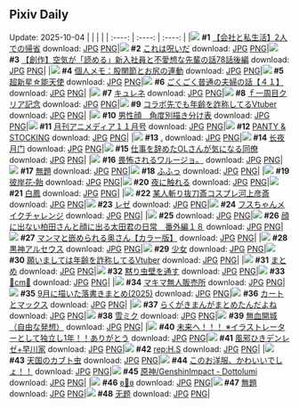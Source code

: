 ## Pixiv Daily
Update: 2025-10-04
|      |      |      |
| :----: | :----: | :----: |
|![](https://pixiv.microyu.workers.dev/c/240x480/img-master/img/2025/10/03/12/00/30/135816759_p0_master1200.jpg) **#1** [【会社と私生活】2人での帰省](https://www.pixiv.net/artworks/135816759) download: [JPG](https://pixiv.microyu.workers.dev/img-original/img/2025/10/03/12/00/30/135816759_p0.jpg) [PNG](https://pixiv.microyu.workers.dev/img-original/img/2025/10/03/12/00/30/135816759_p0.png)|![](https://pixiv.microyu.workers.dev/c/240x480/img-master/img/2025/10/03/07/30/03/135812217_p0_master1200.jpg) **#2** [これは呪いだ](https://www.pixiv.net/artworks/135812217) download: [JPG](https://pixiv.microyu.workers.dev/img-original/img/2025/10/03/07/30/03/135812217_p0.jpg) [PNG](https://pixiv.microyu.workers.dev/img-original/img/2025/10/03/07/30/03/135812217_p0.png)|![](https://pixiv.microyu.workers.dev/c/240x480/img-master/img/2025/10/02/18/01/38/135788792_p0_master1200.jpg) **#3** [【創作】空気が「読める」新入社員と不愛想な先輩の話78話後編](https://www.pixiv.net/artworks/135788792) download: [JPG](https://pixiv.microyu.workers.dev/img-original/img/2025/10/02/18/01/38/135788792_p0.jpg) [PNG](https://pixiv.microyu.workers.dev/img-original/img/2025/10/02/18/01/38/135788792_p0.png)|
|![](https://pixiv.microyu.workers.dev/c/240x480/img-master/img/2025/10/02/06/00/10/135774929_p0_master1200.jpg) **#4** [個人メモ：股関節とお尻の連動](https://www.pixiv.net/artworks/135774929) download: [JPG](https://pixiv.microyu.workers.dev/img-original/img/2025/10/02/06/00/10/135774929_p0.jpg) [PNG](https://pixiv.microyu.workers.dev/img-original/img/2025/10/02/06/00/10/135774929_p0.png)|![](https://pixiv.microyu.workers.dev/c/240x480/img-master/img/2025/10/02/12/15/51/135767142_p0_master1200.jpg) **#5** [超新星☆能天使](https://www.pixiv.net/artworks/135767142) download: [JPG](https://pixiv.microyu.workers.dev/img-original/img/2025/10/02/12/15/51/135767142_p0.jpg) [PNG](https://pixiv.microyu.workers.dev/img-original/img/2025/10/02/12/15/51/135767142_p0.png)|![](https://pixiv.microyu.workers.dev/c/240x480/img-master/img/2025/10/02/19/08/28/135791106_p0_master1200.jpg) **#6** [ごくごく普通の夫婦の話【４１】](https://www.pixiv.net/artworks/135791106) download: [JPG](https://pixiv.microyu.workers.dev/img-original/img/2025/10/02/19/08/28/135791106_p0.jpg) [PNG](https://pixiv.microyu.workers.dev/img-original/img/2025/10/02/19/08/28/135791106_p0.png)|
|![](https://pixiv.microyu.workers.dev/c/240x480/img-master/img/2025/10/03/00/00/21/135802896_p0_master1200.jpg) **#7** [キュレネ](https://www.pixiv.net/artworks/135802896) download: [JPG](https://pixiv.microyu.workers.dev/img-original/img/2025/10/03/00/00/21/135802896_p0.jpg) [PNG](https://pixiv.microyu.workers.dev/img-original/img/2025/10/03/00/00/21/135802896_p0.png)|![](https://pixiv.microyu.workers.dev/c/240x480/img-master/img/2025/10/03/01/47/07/135806808_p0_master1200.jpg) **#8** [ｆ一周目クリア記念](https://www.pixiv.net/artworks/135806808) download: [JPG](https://pixiv.microyu.workers.dev/img-original/img/2025/10/03/01/47/07/135806808_p0.jpg) [PNG](https://pixiv.microyu.workers.dev/img-original/img/2025/10/03/01/47/07/135806808_p0.png)|![](https://pixiv.microyu.workers.dev/c/240x480/img-master/img/2025/10/02/21/28/27/135796437_p0_master1200.jpg) **#9** [コラボ先でも年齢を詐称してるVtuber](https://www.pixiv.net/artworks/135796437) download: [JPG](https://pixiv.microyu.workers.dev/img-original/img/2025/10/02/21/28/27/135796437_p0.jpg) [PNG](https://pixiv.microyu.workers.dev/img-original/img/2025/10/02/21/28/27/135796437_p0.png)|
|![](https://pixiv.microyu.workers.dev/c/240x480/img-master/img/2025/10/02/00/00/33/135767208_p0_master1200.jpg) **#10** [男性顔　角度別描き分け表](https://www.pixiv.net/artworks/135767208) download: [JPG](https://pixiv.microyu.workers.dev/img-original/img/2025/10/02/00/00/33/135767208_p0.jpg) [PNG](https://pixiv.microyu.workers.dev/img-original/img/2025/10/02/00/00/33/135767208_p0.png)|![](https://pixiv.microyu.workers.dev/c/240x480/img-master/img/2025/10/02/00/00/13/135767116_p0_master1200.jpg) **#11** [月刊アニメディア１１月号](https://www.pixiv.net/artworks/135767116) download: [JPG](https://pixiv.microyu.workers.dev/img-original/img/2025/10/02/00/00/13/135767116_p0.jpg) [PNG](https://pixiv.microyu.workers.dev/img-original/img/2025/10/02/00/00/13/135767116_p0.png)|![](https://pixiv.microyu.workers.dev/c/240x480/img-master/img/2025/10/02/14/30/55/135784039_p0_master1200.jpg) **#12** [PANTY & STOCKING](https://www.pixiv.net/artworks/135784039) download: [JPG](https://pixiv.microyu.workers.dev/img-original/img/2025/10/02/14/30/55/135784039_p0.jpg) [PNG](https://pixiv.microyu.workers.dev/img-original/img/2025/10/02/14/30/55/135784039_p0.png)|
|![](https://pixiv.microyu.workers.dev/c/240x480/img-master/img/2025/10/02/18/27/33/135789649_p0_master1200.jpg) **#13** [.](https://www.pixiv.net/artworks/135789649) download: [JPG](https://pixiv.microyu.workers.dev/img-original/img/2025/10/02/18/27/33/135789649_p0.jpg) [PNG](https://pixiv.microyu.workers.dev/img-original/img/2025/10/02/18/27/33/135789649_p0.png)|![](https://pixiv.microyu.workers.dev/c/240x480/img-master/img/2025/10/03/14/55/31/135820216_p0_master1200.jpg) **#14** [长夜月门](https://www.pixiv.net/artworks/135820216) download: [JPG](https://pixiv.microyu.workers.dev/img-original/img/2025/10/03/14/55/31/135820216_p0.jpg) [PNG](https://pixiv.microyu.workers.dev/img-original/img/2025/10/03/14/55/31/135820216_p0.png)|![](https://pixiv.microyu.workers.dev/c/240x480/img-master/img/2025/10/02/00/02/05/135767419_p0_master1200.jpg) **#15** [仕事を辞めたOLさんが気になる同僚](https://www.pixiv.net/artworks/135767419) download: [JPG](https://pixiv.microyu.workers.dev/img-original/img/2025/10/02/00/02/05/135767419_p0.jpg) [PNG](https://pixiv.microyu.workers.dev/img-original/img/2025/10/02/00/02/05/135767419_p0.png)|
|![](https://pixiv.microyu.workers.dev/c/240x480/img-master/img/2025/10/02/17/13/44/135784664_p0_master1200.jpg) **#16** [畏怖されるワルージョ。](https://www.pixiv.net/artworks/135784664) download: [JPG](https://pixiv.microyu.workers.dev/img-original/img/2025/10/02/17/13/44/135784664_p0.jpg) [PNG](https://pixiv.microyu.workers.dev/img-original/img/2025/10/02/17/13/44/135784664_p0.png)|![](https://pixiv.microyu.workers.dev/c/240x480/img-master/img/2025/10/02/11/24/03/135780335_p0_master1200.jpg) **#17** [無題](https://www.pixiv.net/artworks/135780335) download: [JPG](https://pixiv.microyu.workers.dev/img-original/img/2025/10/02/11/24/03/135780335_p0.jpg) [PNG](https://pixiv.microyu.workers.dev/img-original/img/2025/10/02/11/24/03/135780335_p0.png)|![](https://pixiv.microyu.workers.dev/c/240x480/img-master/img/2025/10/02/14/34/56/135784115_p0_master1200.jpg) **#18** [ふふっ](https://www.pixiv.net/artworks/135784115) download: [JPG](https://pixiv.microyu.workers.dev/img-original/img/2025/10/02/14/34/56/135784115_p0.jpg) [PNG](https://pixiv.microyu.workers.dev/img-original/img/2025/10/02/14/34/56/135784115_p0.png)|
|![](https://pixiv.microyu.workers.dev/c/240x480/img-master/img/2025/10/03/13/15/52/135818417_p0_master1200.jpg) **#19** [彼岸花‐飴](https://www.pixiv.net/artworks/135818417) download: [JPG](https://pixiv.microyu.workers.dev/img-original/img/2025/10/03/13/15/52/135818417_p0.jpg) [PNG](https://pixiv.microyu.workers.dev/img-original/img/2025/10/03/13/15/52/135818417_p0.png)|![](https://pixiv.microyu.workers.dev/c/240x480/img-master/img/2025/10/03/00/00/14/135802854_p0_master1200.jpg) **#20** [夜に触れる](https://www.pixiv.net/artworks/135802854) download: [JPG](https://pixiv.microyu.workers.dev/img-original/img/2025/10/03/00/00/14/135802854_p0.jpg) [PNG](https://pixiv.microyu.workers.dev/img-original/img/2025/10/03/00/00/14/135802854_p0.png)|![](https://pixiv.microyu.workers.dev/c/240x480/img-master/img/2025/10/03/18/29/27/135825671_p0_master1200.jpg) **#21** [白鳳](https://www.pixiv.net/artworks/135825671) download: [JPG](https://pixiv.microyu.workers.dev/img-original/img/2025/10/03/18/29/27/135825671_p0.jpg) [PNG](https://pixiv.microyu.workers.dev/img-original/img/2025/10/03/18/29/27/135825671_p0.png)|
|![](https://pixiv.microyu.workers.dev/c/240x480/img-master/img/2025/10/02/15/38/58/135785334_p0_master1200.jpg) **#22** [某人斬り抜刀斎コスプレ河上彦斎](https://www.pixiv.net/artworks/135785334) download: [JPG](https://pixiv.microyu.workers.dev/img-original/img/2025/10/02/15/38/58/135785334_p0.jpg) [PNG](https://pixiv.microyu.workers.dev/img-original/img/2025/10/02/15/38/58/135785334_p0.png)|![](https://pixiv.microyu.workers.dev/c/240x480/img-master/img/2025/10/03/14/55/51/135820221_p0_master1200.jpg) **#23** [レゼ](https://www.pixiv.net/artworks/135820221) download: [JPG](https://pixiv.microyu.workers.dev/img-original/img/2025/10/03/14/55/51/135820221_p0.jpg) [PNG](https://pixiv.microyu.workers.dev/img-original/img/2025/10/03/14/55/51/135820221_p0.png)|![](https://pixiv.microyu.workers.dev/c/240x480/img-master/img/2025/10/03/12/10/23/135817082_p0_master1200.jpg) **#24** [フスちゃんメイクチャレンジ](https://www.pixiv.net/artworks/135817082) download: [JPG](https://pixiv.microyu.workers.dev/img-original/img/2025/10/03/12/10/23/135817082_p0.jpg) [PNG](https://pixiv.microyu.workers.dev/img-original/img/2025/10/03/12/10/23/135817082_p0.png)|
|![](https://s.pximg.net/common/images/limit_unviewable_s.png) **#25** [](https://www.pixiv.net/artworks/135805823) download: [JPG](https://s.pximg.net/common/images/limit_unviewable_s.png) [PNG](https://s.pximg.net/common/images/limit_unviewable_s.png)|![](https://pixiv.microyu.workers.dev/c/240x480/img-master/img/2025/10/03/14/13/12/135819481_p0_master1200.jpg) **#26** [顔に出ない柏田さんと顔に出る太田君の日常　番外編１８](https://www.pixiv.net/artworks/135819481) download: [JPG](https://pixiv.microyu.workers.dev/img-original/img/2025/10/03/14/13/12/135819481_p0.jpg) [PNG](https://pixiv.microyu.workers.dev/img-original/img/2025/10/03/14/13/12/135819481_p0.png)|![](https://pixiv.microyu.workers.dev/c/240x480/img-master/img/2025/10/02/00/04/13/135767586_p0_master1200.jpg) **#27** [マンマと嵌められる奥さん【カラー版】](https://www.pixiv.net/artworks/135767586) download: [JPG](https://pixiv.microyu.workers.dev/img-original/img/2025/10/02/00/04/13/135767586_p0.jpg) [PNG](https://pixiv.microyu.workers.dev/img-original/img/2025/10/02/00/04/13/135767586_p0.png)|
|![](https://pixiv.microyu.workers.dev/c/240x480/img-master/img/2025/10/02/06/50/34/135775795_p0_master1200.jpg) **#28** [黒神アルセウス](https://www.pixiv.net/artworks/135775795) download: [JPG](https://pixiv.microyu.workers.dev/img-original/img/2025/10/02/06/50/34/135775795_p0.jpg) [PNG](https://pixiv.microyu.workers.dev/img-original/img/2025/10/02/06/50/34/135775795_p0.png)|![](https://pixiv.microyu.workers.dev/c/240x480/img-master/img/2025/10/02/18/57/03/135790572_p0_master1200.jpg) **#29** [少女](https://www.pixiv.net/artworks/135790572) download: [JPG](https://pixiv.microyu.workers.dev/img-original/img/2025/10/02/18/57/03/135790572_p0.jpg) [PNG](https://pixiv.microyu.workers.dev/img-original/img/2025/10/02/18/57/03/135790572_p0.png)|![](https://pixiv.microyu.workers.dev/c/240x480/img-master/img/2025/10/03/21/04/14/135831964_p0_master1200.jpg) **#30** [願いましては年齢を詐称してるVtuber](https://www.pixiv.net/artworks/135831964) download: [JPG](https://pixiv.microyu.workers.dev/img-original/img/2025/10/03/21/04/14/135831964_p0.jpg) [PNG](https://pixiv.microyu.workers.dev/img-original/img/2025/10/03/21/04/14/135831964_p0.png)|
|![](https://pixiv.microyu.workers.dev/c/240x480/img-master/img/2025/10/02/14/24/03/135783896_p0_master1200.jpg) **#31** [まとめ](https://www.pixiv.net/artworks/135783896) download: [JPG](https://pixiv.microyu.workers.dev/img-original/img/2025/10/02/14/24/03/135783896_p0.jpg) [PNG](https://pixiv.microyu.workers.dev/img-original/img/2025/10/02/14/24/03/135783896_p0.png)|![](https://pixiv.microyu.workers.dev/c/240x480/img-master/img/2025/10/03/07/05/31/135811828_p0_master1200.jpg) **#32** [黙り虫壁を通す](https://www.pixiv.net/artworks/135811828) download: [JPG](https://pixiv.microyu.workers.dev/img-original/img/2025/10/03/07/05/31/135811828_p0.jpg) [PNG](https://pixiv.microyu.workers.dev/img-original/img/2025/10/03/07/05/31/135811828_p0.png)|![](https://pixiv.microyu.workers.dev/c/240x480/img-master/img/2025/10/02/20/14/43/135793488_p0_master1200.jpg) **#33** [🩷cm🩷](https://www.pixiv.net/artworks/135793488) download: [JPG](https://pixiv.microyu.workers.dev/img-original/img/2025/10/02/20/14/43/135793488_p0.jpg) [PNG](https://pixiv.microyu.workers.dev/img-original/img/2025/10/02/20/14/43/135793488_p0.png)|
|![](https://pixiv.microyu.workers.dev/c/240x480/img-master/img/2025/10/02/07/00/04/135775951_p0_master1200.jpg) **#34** [マキマ無人販売所](https://www.pixiv.net/artworks/135775951) download: [JPG](https://pixiv.microyu.workers.dev/img-original/img/2025/10/02/07/00/04/135775951_p0.jpg) [PNG](https://pixiv.microyu.workers.dev/img-original/img/2025/10/02/07/00/04/135775951_p0.png)|![](https://pixiv.microyu.workers.dev/c/240x480/img-master/img/2025/10/02/00/30/52/135768751_p0_master1200.jpg) **#35** [9月に描いた落書きまとめ(2025)](https://www.pixiv.net/artworks/135768751) download: [JPG](https://pixiv.microyu.workers.dev/img-original/img/2025/10/02/00/30/52/135768751_p0.jpg) [PNG](https://pixiv.microyu.workers.dev/img-original/img/2025/10/02/00/30/52/135768751_p0.png)|![](https://pixiv.microyu.workers.dev/c/240x480/img-master/img/2025/10/03/00/00/13/135802851_p0_master1200.jpg) **#36** [カートとマックス](https://www.pixiv.net/artworks/135802851) download: [JPG](https://pixiv.microyu.workers.dev/img-original/img/2025/10/03/00/00/13/135802851_p0.jpg) [PNG](https://pixiv.microyu.workers.dev/img-original/img/2025/10/03/00/00/13/135802851_p0.png)|
|![](https://pixiv.microyu.workers.dev/c/240x480/img-master/img/2025/10/02/23/30/08/135801565_p0_master1200.jpg) **#37** [らくがきまんがまとめたんだよね](https://www.pixiv.net/artworks/135801565) download: [JPG](https://pixiv.microyu.workers.dev/img-original/img/2025/10/02/23/30/08/135801565_p0.jpg) [PNG](https://pixiv.microyu.workers.dev/img-original/img/2025/10/02/23/30/08/135801565_p0.png)|![](https://pixiv.microyu.workers.dev/c/240x480/img-master/img/2025/10/02/17/30/01/135787766_p0_master1200.jpg) **#38** [雪ミク](https://www.pixiv.net/artworks/135787766) download: [JPG](https://pixiv.microyu.workers.dev/img-original/img/2025/10/02/17/30/01/135787766_p0.jpg) [PNG](https://pixiv.microyu.workers.dev/img-original/img/2025/10/02/17/30/01/135787766_p0.png)|![](https://pixiv.microyu.workers.dev/c/240x480/img-master/img/2025/10/03/00/33/28/135804630_p0_master1200.jpg) **#39** [無血開城（自由な発想）](https://www.pixiv.net/artworks/135804630) download: [JPG](https://pixiv.microyu.workers.dev/img-original/img/2025/10/03/00/33/28/135804630_p0.jpg) [PNG](https://pixiv.microyu.workers.dev/img-original/img/2025/10/03/00/33/28/135804630_p0.png)|
|![](https://pixiv.microyu.workers.dev/c/240x480/img-master/img/2025/10/02/16/36/52/135786450_p0_master1200.jpg) **#40** [未来へ！！！ ※イラストレーターとして独立し1年！！ありがとう](https://www.pixiv.net/artworks/135786450) download: [JPG](https://pixiv.microyu.workers.dev/img-original/img/2025/10/02/16/36/52/135786450_p0.jpg) [PNG](https://pixiv.microyu.workers.dev/img-original/img/2025/10/02/16/36/52/135786450_p0.png)|![](https://pixiv.microyu.workers.dev/c/240x480/img-master/img/2025/10/02/01/10/31/135770065_p0_master1200.jpg) **#41** [風邪ひきデンレゼ+早川家](https://www.pixiv.net/artworks/135770065) download: [JPG](https://pixiv.microyu.workers.dev/img-original/img/2025/10/02/01/10/31/135770065_p0.jpg) [PNG](https://pixiv.microyu.workers.dev/img-original/img/2025/10/02/01/10/31/135770065_p0.png)|![](https://pixiv.microyu.workers.dev/c/240x480/img-master/img/2025/10/03/00/30/03/135804445_p0_master1200.jpg) **#42** [rep:H.S](https://www.pixiv.net/artworks/135804445) download: [JPG](https://pixiv.microyu.workers.dev/img-original/img/2025/10/03/00/30/03/135804445_p0.jpg) [PNG](https://pixiv.microyu.workers.dev/img-original/img/2025/10/03/00/30/03/135804445_p0.png)|
|![](https://pixiv.microyu.workers.dev/c/240x480/img-master/img/2025/10/02/21/03/33/135795478_p0_master1200.jpg) **#43** [天国のカブト虫](https://www.pixiv.net/artworks/135795478) download: [JPG](https://pixiv.microyu.workers.dev/img-original/img/2025/10/02/21/03/33/135795478_p0.jpg) [PNG](https://pixiv.microyu.workers.dev/img-original/img/2025/10/02/21/03/33/135795478_p0.png)|![](https://pixiv.microyu.workers.dev/c/240x480/img-master/img/2025/10/02/00/00/10/135767103_p0_master1200.jpg) **#44** [このお洋服、かわいいでしょ！！](https://www.pixiv.net/artworks/135767103) download: [JPG](https://pixiv.microyu.workers.dev/img-original/img/2025/10/02/00/00/10/135767103_p0.jpg) [PNG](https://pixiv.microyu.workers.dev/img-original/img/2025/10/02/00/00/10/135767103_p0.png)|![](https://pixiv.microyu.workers.dev/c/240x480/img-master/img/2025/10/02/01/47/34/135771030_p0_master1200.jpg) **#45** [原神/GenshinImpact - Dottolumi](https://www.pixiv.net/artworks/135771030) download: [JPG](https://pixiv.microyu.workers.dev/img-original/img/2025/10/02/01/47/34/135771030_p0.jpg) [PNG](https://pixiv.microyu.workers.dev/img-original/img/2025/10/02/01/47/34/135771030_p0.png)|
|![](https://pixiv.microyu.workers.dev/c/240x480/img-master/img/2025/10/02/16/47/29/135786672_p0_master1200.jpg) **#46** [ʚ🤍ɞ](https://www.pixiv.net/artworks/135786672) download: [JPG](https://pixiv.microyu.workers.dev/img-original/img/2025/10/02/16/47/29/135786672_p0.jpg) [PNG](https://pixiv.microyu.workers.dev/img-original/img/2025/10/02/16/47/29/135786672_p0.png)|![](https://pixiv.microyu.workers.dev/c/240x480/img-master/img/2025/10/02/22/01/49/135797929_p0_master1200.jpg) **#47** [無題](https://www.pixiv.net/artworks/135797929) download: [JPG](https://pixiv.microyu.workers.dev/img-original/img/2025/10/02/22/01/49/135797929_p0.jpg) [PNG](https://pixiv.microyu.workers.dev/img-original/img/2025/10/02/22/01/49/135797929_p0.png)|![](https://pixiv.microyu.workers.dev/c/240x480/img-master/img/2025/10/03/02/02/28/135807194_p0_master1200.jpg) **#48** [无题](https://www.pixiv.net/artworks/135807194) download: [JPG](https://pixiv.microyu.workers.dev/img-original/img/2025/10/03/02/02/28/135807194_p0.jpg) [PNG](https://pixiv.microyu.workers.dev/img-original/img/2025/10/03/02/02/28/135807194_p0.png)|

